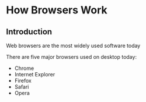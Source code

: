 <h1>How Browsers Work</h1>
	<h2>Introduction</h2>
	<p>Web browsers are the most widely used software today</p>
	<p>There are five major browsers used on desktop today: 
		<ul>
		<li>Chrome</li>
		<li>Internet Explorer</li>
		<li>Firefox</li>
		<li>Safari</li>
		<li>Opera</li>
		</ul></p>
